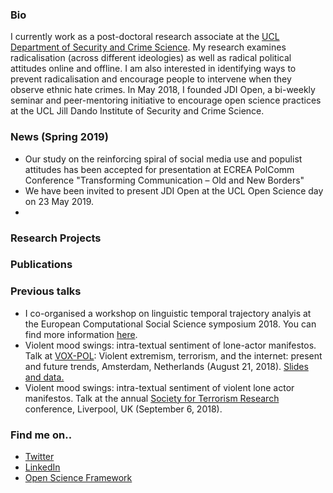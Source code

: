 ### Bio
I currently work as a post-doctoral research associate at the [UCL Department of Security and Crime Science](http://www.ucl.ac.uk/jill-dando-institute). My research examines radicalisation (across different ideologies) as well as radical political attitudes online and offline. I am also interested in identifying ways to prevent radicalisation and encourage people to intervene when they observe ethnic hate crimes.
In May 2018, I founded JDI Open, a bi-weekly seminar and peer-mentoring initiative to encourage open science practices at the UCL Jill Dando Institute of Security and Crime Science.

### News (Spring 2019)
- Our study on the reinforcing spiral of social media use and populist attitudes has been accepted for presentation at ECREA PolComm Conference "Transforming Communication – Old and New Borders"
- We have been invited to present JDI Open at the UCL Open Science day on 23 May 2019.
- 

### Research Projects

### Publications

### Previous talks
- I co-organised a workshop on linguistic temporal trajectory analyis at the European Computational Social Science symposium 2018. You can find more information [here](https://bkleinberg.net/ltta_workshop/).
- Violent mood swings: intra-textual sentiment of lone-actor manifestos. Talk at [VOX-POL](https://www.voxpol.eu/): Violent extremism, terrorism, and the internet: present and future trends, Amsterdam, Netherlands (August 21, 2018). [Slides and data.](https://osf.io/me7bz/)
- Violent mood swings: intra-textual sentiment of violent lone actor manifestos. Talk at the annual [Society for Terrorism Research](https://www.societyforterrorismresearch.org/) conference, Liverpool, UK (September 6, 2018). 

### Find me on..
- [Twitter](https://twitter.com/Isabellevdv)
- [LinkedIn](https://www.linkedin.com/in/isabellevdv/)
- [Open Science Framework](https://osf.io/ubrz6/)


